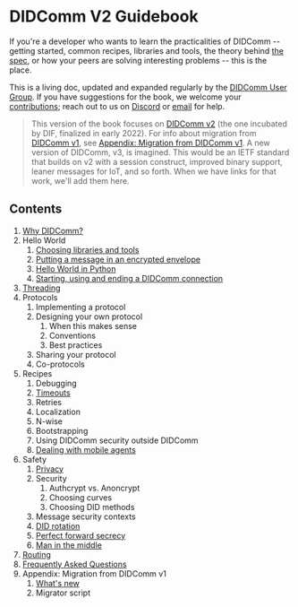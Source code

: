 # DIDComm V2 Guidebook

If you're a developer who wants to learn the practicalities of DIDComm -- getting started, common recipes, libraries and tools, the theory behind [the spec](https://identity.foundation/didcomm-messaging/spec/), or how your peers are solving interesting problems -- this is the place.

This is a living doc, updated and expanded regularly by the [DIDComm User Group](https://github.com/decentralized-identity/didcomm-usergroup). If you have suggestions for the book, we welcome your [contributions](../maintainer-guide.md); reach out to us on [Discord](https://discord.gg/eNN4Wns6Jb) or [email](https://lists.identity.foundation/g/didcomm-usergroup) for help.

>This version of the book focuses on [DIDComm v2](https://identity.foundation/didcomm-messaging/spec/) (the one incubated by DIF, finalized in early 2022). For info about migration from [DIDComm v1](https://github.com/hyperledger/aries-rfcs/tree/main/concepts/0005-didcomm), see [Appendix: Migration from DIDComm v1](migration-v1.md). A new version of DIDComm, v3, is imagined. This would be an IETF standard that builds on v2 with a session construct, improved binary support, leaner messages for IoT, and so forth. When we have links for that work, we'll add them here. 

## Contents

1. [Why DIDComm?](why)
2. Hello World
    1. [Choosing libraries and tools](hellolibstools)
    3. [Putting a message in an encrypted envelope](helloencrypt)
    4. [Hello World in Python](helloworldpy)
    5. [Starting, using and ending a DIDComm connection](startConnection)
3. [Threading](threading)
4. Protocols
    1. Implementing a protocol
    2. Designing your own protocol
       1. When this makes sense
       2. Conventions
       3. Best practices
    3. Sharing your protocol
    4. Co-protocols
5. Recipes
    1. Debugging
    2. [Timeouts](timeouts)
    3. Retries
    4. Localization
    5. N-wise
    6. Bootstrapping
    7. Using DIDComm security outside DIDComm
    8. [Dealing with mobile agents](mobileagents)
6. Safety
    1. [Privacy](privacy)
    2. Security
        1. Authcrypt vs. Anoncrypt
        2. Choosing curves
        3. Choosing DID methods
    3. Message security contexts
    4. [DID rotation](didrotation)
    5. [Perfect forward secrecy](pfs)
    6. [Man in the middle](mitm)
7. [Routing](routing)
8. [Frequently Asked Questions](faq)
9. Appendix: Migration from DIDComm v1
    1. [What's new](whatsnew)
    2. Migrator script

